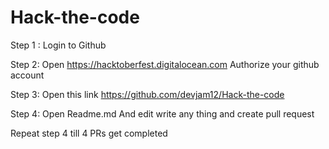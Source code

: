 # Hack-the-code
Step 1 :
Login to Github


Step 2:
Open
https://hacktoberfest.digitalocean.com
Authorize your github account

Step 3:
Open this link
https://github.com/devjam12/Hack-the-code 

Step 4:
Open Readme.md
And edit write any thing and create pull request


Repeat step 4 till 4 PRs get completed
